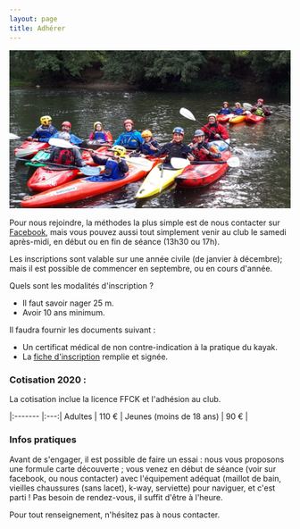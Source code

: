 ```yaml
---
layout: page
title: Adhérer
---
```


![une photo de groupe](assets/images/groupe2.jpg)

Pour nous rejoindre, la méthodes la plus simple est de nous contacter sur 
[Facebook](https://fr-fr.facebook.com/pages/alnm-section-kayak/138730189506306), mais vous pouvez 
aussi tout simplement venir au club le samedi après-midi, en début ou en fin de 
séance (13h30 ou 17h).

Les inscriptions sont valable sur une année civile (de janvier à décembre); mais 
il est possible de commencer en septembre, ou en cours d'année.

Quels sont les modalités d'inscription ?
 * Il faut savoir nager 25 m.
 * Avoir 10 ans minimum.

Il faudra fournir les documents suivant :
 * Un certificat médical de non contre-indication à la pratique du kayak.
 * La [fiche d'inscription](assets/docs/adhesion.pdf) remplie et signée.

### Cotisation 2020 :

La cotisation inclue la licence FFCK et l'adhésion au club.

|:------- |:---:|
 Adultes   | 110&nbsp;€ |
 Jeunes (moins de 18 ans) | 90&nbsp;€ |

### Infos pratiques

Avant de s'engager, il est possible de faire un essai : 
nous vous proposons une formule carte découverte&nbsp;; vous venez en début de séance
(voir sur facebook, ou nous contacter) avec l'équipement adéquat (maillot de bain,
 vieilles chaussures (sans lacet), k-way, serviette) pour naviguer, et c'est parti !
Pas besoin de rendez-vous, il suffit d'être à l'heure.

Pour tout renseignement, n'hésitez pas à nous contacter.


